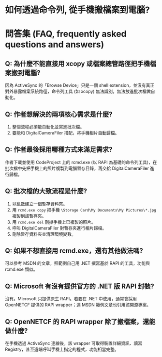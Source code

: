 # 如何透過命令列, 從手機搬檔案到電腦?

# 問答集 (FAQ, frequently asked questions and answers)

## Q: 為什麼不能直接用 xcopy 或檔案總管路徑把手機檔案搬到電腦?
因為 ActiveSync 的「Browse Device」只是一個 shell extension，並沒有真正對外暴露檔案系統路徑，命令列工具 (如 xcopy) 無法識別，無法放進批次檔做自動化。

## Q: 作者想解決的兩項核心需求是什麼?
1. 整個流程必須能自動化並寫進批次檔。  
2. 要能和 DigitalCameraFiler 搭配，將手機相片自動歸檔。

## Q: 作者最後採用哪種方式來滿足需求?  
作者下載並使用 CodeProject 上的 rcmd.exe (以 RAPI 為基礎的命令列工具)，在批次檔中先把手機上的照片複製到電腦暫存目錄，再交給 DigitalCameraFiler 進行歸檔。

## Q: 批次檔的大致流程是什麼?
1. 以亂數建立一個暫存資料夾。  
2. 用 `rcmd.exe copy` 把手機 `\Storage Card\My Documents\My Pictures\*.jpg` 複製到該暫存夾。  
3. 用 `rcmd.exe del` 刪掉手機上已複製的照片。  
4. 呼叫 DigitalCameraFiler 對暫存夾進行相片歸檔。  
5. 刪除暫存資料夾並清理環境變數。

## Q: 如果不想直接用 rcmd.exe，還有其他做法嗎?
可以參考 MSDN 的文章，照範例自己用 .NET 撰寫基於 RAPI 的工具，功能與 rcmd.exe 類似。

## Q: Microsoft 有沒有提供官方的 .NET 版 RAPI 封裝?
沒有。Microsoft 只提供原生 RAPI。若要在 .NET 中使用，通常會採用 OpenNETCF 提供的 RAPI wrapper；連 MSDN 範例文章也引用該開源專案。

## Q: OpenNETCF 的 RAPI wrapper 除了搬檔案，還能做什麼?
在手機透過 ActiveSync 連線後，該 wrapper 可取得裝置詳細資訊、讀寫 Registry，甚至遠端呼叫手機上指定的程式，功能相當完整。